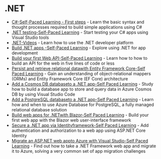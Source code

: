 # .NET


- [C#-Self-Paced Learning - First steps](https://docs.microsoft.com/en-us/learn/paths/csharp-first-steps/) - Learn the basic syntax and thought processes required to build simple applications using C#
- [.NET testing-Self-Paced Learning](https://docs.microsoft.com/en-us/learn/modules/visual-studio-test-tools/) - Start testing your C# apps using Visual Studio tools
-  [.NET-Videos](https://dotnet.microsoft.com/en-us/learn/videos) - Learn how to use the .NET developer platform
-   [Build .NET apps -Self-Paced Learning](https://docs.microsoft.com/en-us/learn/paths/build-dotnet-applications-csharp/) -  Explore using .NET for app development
-   [Build your first Web API-Self-Paced Learning](https://docs.microsoft.com/en-us/learn/paths/aspnet-core-minimal-api/) -  Learn how to how to build an API for the web in five lines of code or less
-   [Persist and retrieve relational datawith Entity Framework Core-Self Paced Learning](https://docs.microsoft.com/en-us/learn/modules/persist-data-ef-core/) - Gain an understanding of object-relational mappers (ORMs) and Entity Framework Core (EF Core) architecture
-   [Add a Cosmos DB databaseto a .NET app-Self Paced Learning](https://docs.microsoft.com/en-us/learn/modules/work-with-cosmos-db/) - Study how to build a database app to store and query data in Azure Cosmos DB by using Visual Studio Code
-   [Add a PostgreSQL databaseto a .NET app-Self Paced Learning](https://docs.microsoft.com/en-us/learn/modules/create-connect-to-postgres/) - Learn how and when to use Azure Database for PostgreSQL, a fully managed relational database solution
-   [Build web apps for .NETwith Blazor-Self Paced Learning](https://docs.microsoft.com/en-us/learn/paths/build-web-apps-with-blazor/) - Build your first web app with the Blazor web user-interface framework
-   [Secure a .NET app via Identityframework-Self Paced Learning](https://docs.microsoft.com/en-us/learn/modules/secure-aspnet-core-identity/) - Add authentication and authorization to a web app using ASP.NET Core Identity
-   [Migrate an ASP.NET web appto Azure with Visual Studio-Self Paced Learning](https://docs.microsoft.com/en-us/learn/paths/migrate-aspnet-web-application/) -  Find out how to take a .NET Framework web app and migrate it to Azure, solving a very common set of app migration challenges
